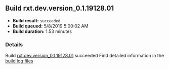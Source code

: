 ## Build rxt.dev.version_0.1.19128.01
- **Build result:** `succeeded`
- **Build queued:** 5/8/2019 5:00:02 AM
- **Build duration:** 1.53 minutes
### Details
Build [rxt.dev.version_0.1.19128.01](https://winappstudio.visualstudio.com/web/build.aspx?pcguid=a4ef43be-68ce-4195-a619-079b4d9834c2&builduri=vstfs%3a%2f%2f%2fBuild%2fBuild%2f27917) succeeded
Find detailed information in the [build log files](https://uwpctdiags.blob.core.windows.net/buildlogs/rxt.dev.version_0.1.19128.01_logs.zip)
